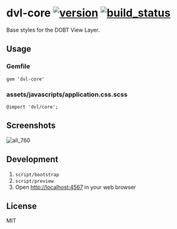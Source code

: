 dvl-core [![version]](http://rubygems.org/gems/dvl-core) [![build_status]](https://circleci.com/gh/dobtco/dvl-core)
====

Base styles for the DOBT View Layer.

## Usage

### Gemfile

```
gem 'dvl-core'
```

### assets/javascripts/application.css.scss

```
@import 'dvl/core';
```

## Screenshots

![all_760](http://artifinder.herokuapp.com/gh/dobtco/dvl-core/x/artifacts/0/home/ubuntu/dvl-core/screenshots/all_760.png)

## Development

1. `script/bootstrap`
2. `script/preview`
3. Open [http://localhost:4567](http://localhost:4567) in your web browser

## License

MIT

[version]: https://img.shields.io/gem/v/dvl-core.svg
[build_status]: https://circleci-badges.herokuapp.com/dobtco/dvl-core/87144b68eadac365d9368f5c62e68d3dfcad14bb
